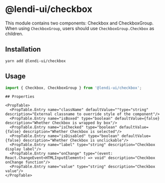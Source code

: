 # @lendi-ui/checkbox

This module contains two components: Checkbox and CheckboxGroup. When using `CheckboxGroup`, users should use `CheckboxGroup.Checkbox` as children.

## Installation

```
yarn add @lendi-ui/checkbox
```

## Usage

```jsx
import { Checkbox, CheckboxGroup } from '@lendi-ui/checkbox';
```

```
## Properties

<PropTable>
  <PropTable.Entry name="className" defaultValue=""type="string" description="External classname to override style of the component"/>
  <PropTable.Entry name="isBoxed" type="boolean" defaultValue={false} description="Whether Checkbox is wrapped by box"/>
  <PropTable.Entry name="isChecked" type="boolean" defaultValue={false} description="Whether Checkbox is selected"/>
  <PropTable.Entry name="isDisabled" type="boolean" defaultValue={false} description="Whether Checkbox is unclickable"/>
  <PropTable.Entry name="label" type="string" description="Checkbox display label"/>
  <PropTable.Entry name="onChange" type="(event: React.ChangeEvent<HTMLInputElement>) => void" description="Checkbox onChange function"/>
  <PropTable.Entry name="value" type="string" description="Checkbox value"/>
</PropTable>
```
